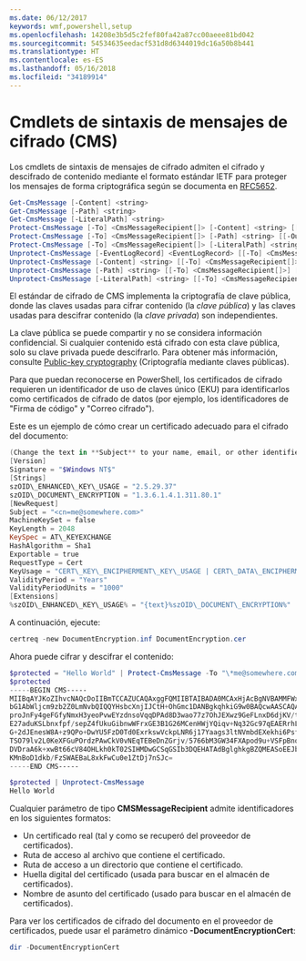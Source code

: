 ```yaml
---
ms.date: 06/12/2017
keywords: wmf,powershell,setup
ms.openlocfilehash: 14208e3b5d5c2fef80fa42a87cc00aeee81bd042
ms.sourcegitcommit: 54534635eedacf531d8d6344019dc16a50b8b441
ms.translationtype: HT
ms.contentlocale: es-ES
ms.lasthandoff: 05/16/2018
ms.locfileid: "34189914"
---
```

# <a name="cryptographic-message-syntax-cms-cmdlets"></a>Cmdlets de sintaxis de mensajes de cifrado (CMS)

Los cmdlets de sintaxis de mensajes de cifrado admiten el cifrado y descifrado de contenido mediante el formato estándar IETF para proteger los mensajes de forma criptográfica según se documenta en [RFC5652](https://tools.ietf.org/html/rfc5652).

```powershell
Get-CmsMessage [-Content] <string>
Get-CmsMessage [-Path] <string>
Get-CmsMessage [-LiteralPath] <string>
Protect-CmsMessage [-To] <CmsMessageRecipient[]> [-Content] <string> [[-OutFile] <string>]
Protect-CmsMessage [-To] <CmsMessageRecipient[]> [-Path] <string> [[-OutFile] <string>]
Protect-CmsMessage [-To] <CmsMessageRecipient[]> [-LiteralPath] <string> [[-OutFile] <string>]
Unprotect-CmsMessage [-EventLogRecord] <EventLogRecord> [[-To] <CmsMessageRecipient[]>] [-IncludeContext]
Unprotect-CmsMessage [-Content] <string> [[-To] <CmsMessageRecipient[]>] [-IncludeContext]
Unprotect-CmsMessage [-Path] <string> [[-To] <CmsMessageRecipient[]>] [-IncludeContext]
Unprotect-CmsMessage [-LiteralPath] <string> [[-To] <CmsMessageRecipient[]>] [-IncludeContext]
```

El estándar de cifrado de CMS implementa la criptografía de clave pública, donde las claves usadas para cifrar contenido (la *clave pública*) y las claves usadas para descifrar contenido (la *clave privada*) son independientes.

La clave pública se puede compartir y no se considera información confidencial. Si cualquier contenido está cifrado con esta clave pública, solo su clave privada puede descifrarlo. Para obtener más información, consulte [Public-key cryptography](https://en.wikipedia.org/wiki/Public-key_cryptography) (Criptografía mediante claves públicas).

Para que puedan reconocerse en PowerShell, los certificados de cifrado requieren un identificador de uso de claves único (EKU) para identificarlos como certificados de cifrado de datos (por ejemplo, los identificadores de "Firma de código" y "Correo cifrado").

Este es un ejemplo de cómo crear un certificado adecuado para el cifrado del documento:

```powershell
(Change the text in **Subject** to your name, email, or other identifier), and put in a file (i.e.: DocumentEncryption.inf):
[Version]
Signature = "$Windows NT$"
[Strings]
szOID\_ENHANCED\_KEY\_USAGE = "2.5.29.37"
szOID\_DOCUMENT\_ENCRYPTION = "1.3.6.1.4.1.311.80.1"
[NewRequest]
Subject = "<cn=me@somewhere.com>"
MachineKeySet = false
KeyLength = 2048
KeySpec = AT\_KEYEXCHANGE
HashAlgorithm = Sha1
Exportable = true
RequestType = Cert
KeyUsage = "CERT\_KEY\_ENCIPHERMENT\_KEY\_USAGE | CERT\_DATA\_ENCIPHERMENT\_KEY\_USAGE"
ValidityPeriod = "Years"
ValidityPeriodUnits = "1000"
[Extensions]
%szOID\_ENHANCED\_KEY\_USAGE% = "{text}%szOID\_DOCUMENT\_ENCRYPTION%"
```

A continuación, ejecute:
```powershell
certreq -new DocumentEncryption.inf DocumentEncryption.cer
```

Ahora puede cifrar y descifrar el contenido:

```powershell
$protected = "Hello World" | Protect-CmsMessage -To "\*me@somewhere.com\*[](mailto:*leeholm@microsoft.com*)"
$protected
-----BEGIN CMS-----
MIIBqAYJKoZIhvcNAQcDoIIBmTCCAZUCAQAxggFQMIIBTAIBADA0MCAxHjAcBgNVBAMMFWxlZWhv
bG1AbWljcm9zb2Z0LmNvbQIQQYHsbcXnjIJCtH+OhGmc1DANBgkqhkiG9w0BAQcwAASCAQAnkFHM
proJnFy4geFGfyNmxH3yeoPvwEYzdnsoVqqDPAd8D3wao77z7OhJEXwz9GeFLnxD6djKV/tF4PxR
E27aduKSLbnxfpf/sepZ4fUkuGibnwWFrxGE3B1G26MCenHWjYQiqv+Nq32Gc97qEAERrhLv6S4R
G+2dJEnesW8A+z9QPo+DwYU5FzD0Td0ExrkswVckpLNR6j17Yaags3ltNVmbdEXekhi6Psf2MLMP
TSO79lv2L0KeXFGuPOrdzPAwCkV0vNEqTEBeDnZGrjv/5766bM3GW34FXApod9u+VSFpBnqVOCBA
DVDraA6k+xwBt66cV84OHLkh0kT02SIHMDwGCSqGSIb3DQEHATAdBglghkgBZQMEASoEEJbJaiRl
KMnBoD1dkb/FzSWAEBaL8xkFwCu0e1ZtDj7nSJc=
-----END CMS-----

$protected | Unprotect-CmsMessage
Hello World
```

Cualquier parámetro de tipo **CMSMessageRecipient** admite identificadores en los siguientes formatos:
- Un certificado real (tal y como se recuperó del proveedor de certificados).
- Ruta de acceso al archivo que contiene el certificado.
- Ruta de acceso a un directorio que contiene el certificado.
- Huella digital del certificado (usada para buscar en el almacén de certificados).
- Nombre de asunto del certificado (usado para buscar en el almacén de certificados).

Para ver los certificados de cifrado del documento en el proveedor de certificados, puede usar el parámetro dinámico **-DocumentEncryptionCert**:

```powershell
dir -DocumentEncryptionCert
```

